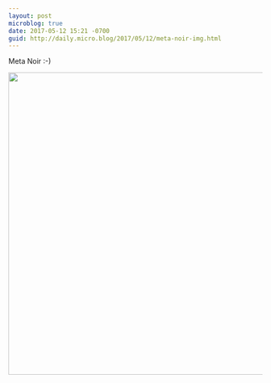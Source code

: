 ```yaml
---
layout: post
microblog: true
date: 2017-05-12 15:21 -0700
guid: http://daily.micro.blog/2017/05/12/meta-noir-img.html
---
```

Meta Noir :-)

<img src="http://daily.micro.blog/uploads/2017/5f68ef5f0e.jpg" width="600" height="600" style="height: auto" />
